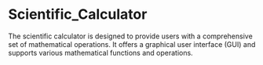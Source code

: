 # Scientific_Calculator
The scientific calculator is designed to provide users with a comprehensive set of mathematical operations. It offers a graphical user interface (GUI) and supports various mathematical functions and operations.
